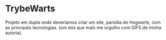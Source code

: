 # TrybeWarts
Projeto em dupla onde deveríamos criar um site, paródia de Hogwarts, com as principais tecnologias. (um dos que mais me orgulho com GIFS de minha autoria).
